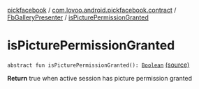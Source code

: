 [pickfacebook](../../index.md) / [com.lovoo.android.pickfacebook.contract](../index.md) / [FbGalleryPresenter](index.md) / [isPicturePermissionGranted](./is-picture-permission-granted.md)

# isPicturePermissionGranted

`abstract fun isPicturePermissionGranted(): `[`Boolean`](https://kotlinlang.org/api/latest/jvm/stdlib/kotlin/-boolean/index.html) [(source)](https://github.com/lovoo/android-pickpic/blob/master/pickfacebook/src/main/kotlin/com/lovoo/android/pickfacebook/contract/FbGalleryPresenter.kt#L28)

**Return**
true when active session has picture permission granted

